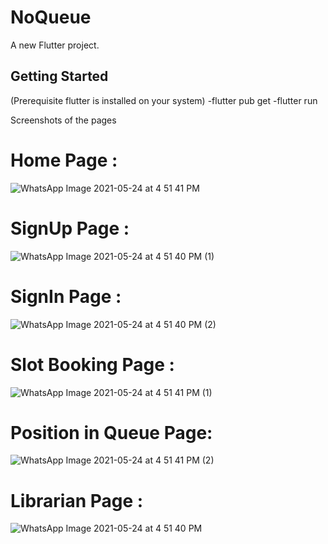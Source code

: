# NoQueue

A new Flutter project.

## Getting Started
(Prerequisite flutter is installed on your system)
-flutter pub get
-flutter run


Screenshots of the pages

# Home Page :
![WhatsApp Image 2021-05-24 at 4 51 41 PM](https://user-images.githubusercontent.com/43072879/119342368-9d0ce280-bcb2-11eb-805b-9de0616307a5.jpeg)

# SignUp Page :
![WhatsApp Image 2021-05-24 at 4 51 40 PM (1)](https://user-images.githubusercontent.com/43072879/119342417-ae55ef00-bcb2-11eb-84f9-156e2a5e708c.jpeg)

# SignIn Page :
![WhatsApp Image 2021-05-24 at 4 51 40 PM (2)](https://user-images.githubusercontent.com/43072879/119342450-b9108400-bcb2-11eb-9534-91ed83c96816.jpeg)

# Slot Booking Page :
![WhatsApp Image 2021-05-24 at 4 51 41 PM (1)](https://user-images.githubusercontent.com/43072879/119342484-c62d7300-bcb2-11eb-9add-e28eec211dbd.jpeg)

# Position in Queue Page:
![WhatsApp Image 2021-05-24 at 4 51 41 PM (2)](https://user-images.githubusercontent.com/43072879/119342588-ef4e0380-bcb2-11eb-9179-c54044936aa1.jpeg)

# Librarian Page : 
![WhatsApp Image 2021-05-24 at 4 51 40 PM](https://user-images.githubusercontent.com/43072879/119342628-fd9c1f80-bcb2-11eb-8914-0283906e838c.jpeg)
